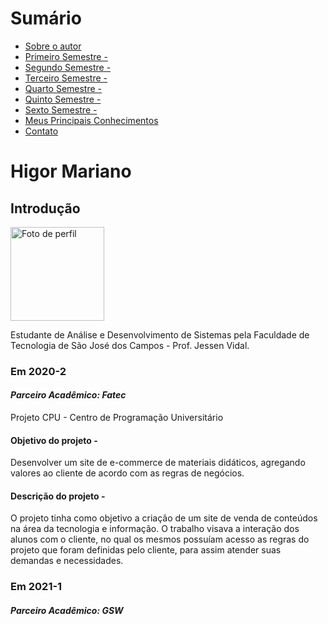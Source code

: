 # Sumário

* [Sobre o autor](#introdução)
* [Primeiro Semestre - ](#em-2020-2)
* [Segundo Semestre - ](#em-2021-1)
* [Terceiro Semestre - ](#em-2021-2)
* [Quarto Semestre - ](#em-2022-1)
* [Quinto Semestre - ](#em-2022-2)
* [Sexto Semestre - ](#em-2023-1)
* [Meus Principais Conhecimentos](#meus-principais-conhecimentos)
* [Contato](#contato)

# Higor Mariano

## Introdução  
<div>
	<img src="https://avatars.githubusercontent.com/u/72944799?v=4" alt="Foto de perfil" width=150 height=150/>
	<p>Estudante de Análise e Desenvolvimento de Sistemas pela Faculdade de Tecnologia de São José dos Campos - Prof. Jessen Vidal.</p>
</div>

### Em 2020-2

#### *Parceiro Acadêmico: Fatec*
Projeto CPU - Centro de Programação Universitário

#### Objetivo do projeto -
Desenvolver um site de e-commerce de materiais didáticos, agregando valores ao cliente de acordo com as regras de negócios.

#### Descrição do projeto -
O projeto tinha como objetivo a criação de um site de venda de conteúdos na área da tecnologia e informação. O trabalho visava a interação dos alunos com o cliente, no qual os mesmos possuíam acesso as regras do projeto que foram definidas pelo cliente, para assim atender suas demandas e necessidades.

### Em 2021-1

#### *Parceiro Acadêmico: GSW*

